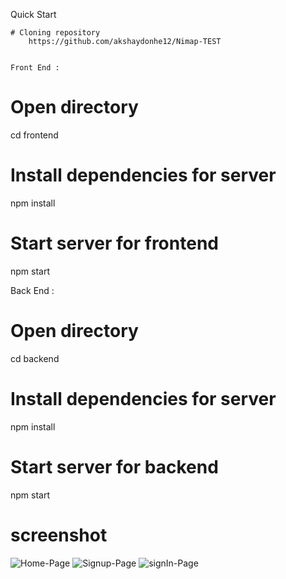 Quick Start

    # Cloning repository
        https://github.com/akshaydonhe12/Nimap-TEST


    Front End :
# Open directory
cd frontend

# Install dependencies for server
npm install

# Start server for frontend
npm start


Back End :
# Open directory
cd backend

# Install dependencies for server
npm install



# Start server for backend
npm start

# screenshot
![Home-Page](https://user-images.githubusercontent.com/57905927/87005714-1277dd80-c1dd-11ea-8a22-fb4957532b1d.png)
![Signup-Page](https://user-images.githubusercontent.com/57905927/87007547-10634e00-c1e0-11ea-8939-8ac7109d1cf7.png)
![signIn-Page](https://user-images.githubusercontent.com/57905927/87007643-35f05780-c1e0-11ea-8454-7346c474ef8e.png)

    
